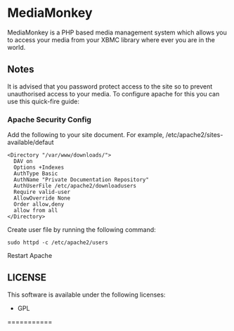 # MediaMonkey

MediaMonkey is a PHP based media management system which allows you to access your media from your XBMC library where ever you are in the world.

## Notes

It is advised that you password protect access to the site so to prevent unauthorised access to your media. To configure apache for this you can use this quick-fire guide:

### Apache Security Config

Add the following to your site document. For example, /etc/apache2/sites-available/defaut

    <Directory "/var/www/downloads/">
      DAV on
      Options +Indexes
      AuthType Basic
      AuthName "Private Documentation Repository"
      AuthUserFile /etc/apache2/downloadusers
      Require valid-user
      AllowOverride None
      Order allow,deny
      allow from all
    </Directory>
                                        
Create user file by running the following command:
                                        
    sudo httpd -c /etc/apache2/users
                                            
Restart Apache
                                            
                                            
## LICENSE
                                            
This software is available under the following licenses:
                                            
* GPL
                                              
===========
